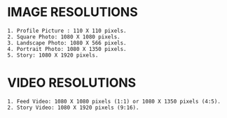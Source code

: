 # IMAGE RESOLUTIONS

    1. Profile Picture : 110 X 110 pixels.
    2. Square Photo: 1080 X 1080 pixels.
    3. Landscape Photo: 1080 X 566 pixels.
    4. Portrait Photo: 1080 X 1350 pixels.
    5. Story: 1080 X 1920 pixels.

# VIDEO RESOLUTIONS

    1. Feed Video: 1080 X 1080 pixels (1:1) or 1080 X 1350 pixels (4:5).
    2. Story Video: 1080 X 1920 pixels (9:16).
